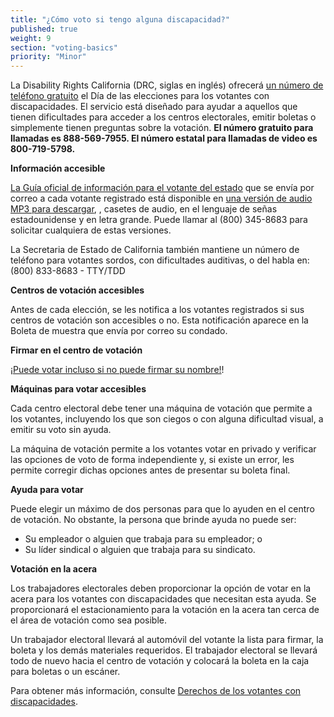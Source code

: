 ```yaml
---
title: "¿Cómo voto si tengo alguna discapacidad?"
published: true
weight: 9
section: "voting-basics"
priority: "Minor"
---
```


La Disability Rights California (DRC, siglas en inglés) ofrecerá [un número de teléfono gratuito](https://drive.google.com/file/d/0B0h2E_kd8S-LY0VuMjIyMzlRR21tMEs3OVpMRjlxdTRBTF9B/view?usp=sharing) el Día de las elecciones para los votantes con discapacidades. El servicio está diseñado para ayudar a aquellos que tienen dificultades para acceder a los centros electorales, emitir boletas o simplemente tienen preguntas sobre la votación. **El número gratuito para llamadas es 888-569-7955. El número estatal para llamadas de video es 800-719-5798.**  

**Información accesible**  

[La Guía oficial de información para el votante del estado](http://voterguide.sos.ca.gov/) que se envía por correo a cada votante registrado está disponible en [una versión de audio MP3 para descargar](http://www.sos.ca.gov/elections/voting-resources/voters-disabilities/), , casetes de audio, en el lenguaje de señas estadounidense y en letra grande. Puede llamar al (800) 345-8683 para solicitar cualquiera de estas versiones.

La Secretaria de Estado de California también mantiene un número de teléfono para votantes sordos, con dificultades auditivas, o del habla en: (800) 833-8683 - TTY/TDD

**Centros de votación accesibles**  

Antes de cada elección, se les notifica a los votantes registrados si sus centros de votación son accesibles o no. Esta notificación aparece en la Boleta de muestra que envía por correo su condado. 

**Firmar en el centro de votación**  

[¡Puede votar incluso si no puede firmar su nombre!](http://www.disabilityrightsca.org/pubs/547301.pdf)!  

**Máquinas para votar accesibles**  

Cada centro electoral debe tener una máquina de votación que permite a los votantes, incluyendo los que son ciegos o con alguna dificultad visual, a emitir su voto sin ayuda.

La máquina de votación permite a los votantes votar en privado y verificar las opciones de voto de forma independiente y, si existe un error, les permite corregir dichas opciones antes de presentar su boleta final.

**Ayuda para votar**  

Puede elegir un máximo de dos personas para que lo ayuden en el centro de votación. No obstante, la persona que brinde ayuda no puede ser:
- Su empleador o alguien que trabaja para su empleador; o  
- Su líder sindical o alguien que trabaja para su sindicato. 

**Votación en la acera**  

Los trabajadores electorales deben proporcionar la opción de votar en la acera para los votantes con discapacidades que necesitan esta ayuda. Se proporcionará el estacionamiento para la votación en la acera tan cerca de el área de votación como sea posible.

Un trabajador electoral llevará al automóvil del votante la lista para firmar, la boleta y los demás materiales requeridos. El trabajador electoral se llevará todo de nuevo hacia el centro de votación y colocará la boleta en la caja para boletas o un escáner.

Para obtener más información, consulte [Derechos de los votantes con discapacidades](#menu-item-rights-of-voters-with-disabilities).  
